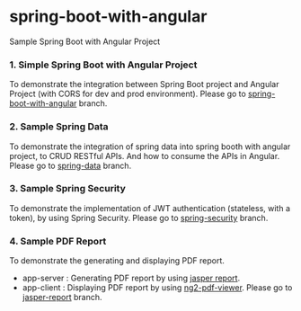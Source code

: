 # spring-boot-with-angular
Sample Spring Boot with Angular Project


### 1. Simple Spring Boot with Angular Project
To demonstrate the integration between Spring Boot project and Angular Project (with CORS for dev and prod environment). Please go to [spring-boot-with-angular](https://github.com/kritdev/spring-boot-with-angular/tree/spring-boot-with-angular) branch.


### 2. Sample Spring Data
To demonstrate the integration of spring data into spring booth with angular project, to CRUD RESTful APIs. And how to consume the APIs in Angular. Please go to [spring-data](https://github.com/kritdev/spring-boot-with-angular/tree/spring-data) branch.


### 3. Sample Spring Security
To demonstrate the implementation of JWT authentication (stateless, with a token), by using Spring Security. Please go to [spring-security](https://github.com/kritdev/spring-boot-with-angular/tree/spring-security) branch.


### 4. Sample PDF Report
To demonstrate the generating and displaying PDF report. 
- app-server : Generating PDF report by using [jasper report](https://community.jaspersoft.com/project/jaspersoft-studio).
- app-client : Displaying PDF report by using [ng2-pdf-viewer](https://www.npmjs.com/package/ng2-pdf-viewer).
Please go to [jasper-report](https://github.com/kritdev/spring-boot-with-angular/tree/jasper-report) branch.

